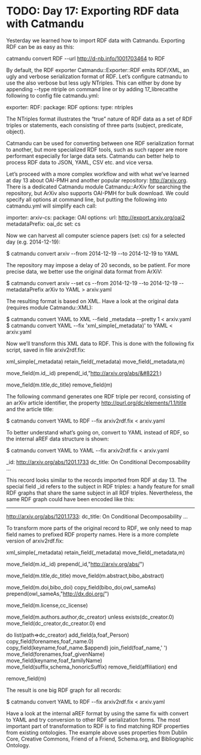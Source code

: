 # TODO: Day 17: Exporting RDF data with Catmandu

Yesterday we learned how to import RDF data with Catmandu. Exporting RDF can be as easy as this:

catmandu convert RDF --url http://d-nb.info/1001703464 to RDF

By default, the RDF exporter Catmandu::Exporter::RDF emits RDF/XML, an ugly and verbose serialization format of RDF. Let’s configure catmandu to use the also verbose but less ugly NTriples. This can either by done by appending --type ntriple on command line or by adding 17_librecatthe following to config file catmandu.yml:

exporter:
  RDF:
    package: RDF
      options:
        type: ntriples

The NTriples format illustrates the “true” nature of RDF data as a set of RDF triples or statements, each consisting of three parts (subject, predicate, object).

Catmandu can be used for converting between one RDF serialization format to another, but more specialized RDF tools, such as such rapper are more performant especially for large data sets. Catmandu can better help to process RDF data to JSON, YAML, CSV etc. and vice versa.

Let’s proceed with a more complex workflow and with what we’ve learned at day 13 about OAI-PMH and another popular repository: http://arxiv.org. There is a dedicated Catmandu module Catmandu::ArXiv for searching the repository, but ArXiv also supports OAI-PMH for bulk download. We could specify all options at command line, but putting the following into catmandu.yml will simplify each call:

importer:
  arxiv-cs:
    package: OAI
    options:
      url: http://export.arxiv.org/oai2
      metadataPrefix: oai_dc
      set: cs

Now we can harvest all computer science papers (set: cs) for a selected day (e.g. 2014-12-19):

$ catmandu convert arxiv --from 2014-12-19 --to 2014-12-19 to YAML

The repository may impose a delay of 20 seconds, so be patient. For more precise data, we better use the original data format from ArXiV:

$ catmandu convert arxiv --set cs --from 2014-12-19 --to 2014-12-19 --metadataPrefix arXiv to YAML > arxiv.yaml

The resulting format is based on XML. Have a look at the original data (requires module Catmandu::XML):

$ catmandu convert YAML to XML --field _metadata --pretty 1 < arxiv.yaml
$ catmandu convert YAML --fix 'xml_simple(_metadata)' to YAML < arxiv.yaml

Now we’ll transform this XML data to RDF. This is done with the following fix script, saved in file arxiv2rdf.fix:

xml_simple(_metadata)
retain_field(_metadata)
move_field(_metadata,m)

move_field(m.id,_id)
prepend(_id,”http://arxiv.org/abs/&#8221;)

move_field(m.title,dc_title)
remove_field(m)

The following command generates one RDF triple per record, consisting of an arXiv article identifier, the property http://purl.org/dc/elements/1.1/title and the article title:

$ catmandu convert YAML to RDF --fix arxiv2rdf.fix < arxiv.yaml

To better understand what’s going on, convert to YAML instead of RDF, so the internal aREF data structure is shown:

$ catmandu convert YAML to YAML --fix arxiv2rdf.fix < arxiv.yaml

_id: http://arxiv.org/abs/1201.1733
dc_title: On Conditional Decomposability
…

This record looks similar to the records imported from RDF at day 13. The special field _id refers to the subject in RDF triples: a handy feature for small RDF graphs that share the same subject in all RDF triples. Nevertheless, the same RDF graph could have been encoded like this:

---
http://arxiv.org/abs/1201.1733:
  dc_title: On Conditional Decomposability
...

To transform more parts of the original record to RDF, we only need to map field names to prefixed RDF property names. Here is a more complete version of arxiv2rdf.fix:


xml_simple(_metadata)
retain_field(_metadata)
move_field(_metadata,m)
    
move_field(m.id,_id)
prepend(_id,"http://arxiv.org/abs/")
    
move_field(m.title,dc_title)
move_field(m.abstract,bibo_abstract)
    
move_field(m.doi,bibo_doi)
copy_field(bibo_doi,owl_sameAs)
prepend(owl_sameAs,"http://dx.doi.org/")
            
move_field(m.license,cc_license)
          
move_field(m.authors.author,dc_creator)
unless exists(dc_creator.0)
  move_field(dc_creator,dc_creator.0)
end         
            
do list(path=>dc_creator)
  add_field(a,foaf_Person)
  copy_field(forenames,foaf_name.0)
  copy_field(keyname,foaf_name.$append)
  join_field(foaf_name,' ')
  move_field(forenames,foaf_givenName)
  move_field(keyname,foaf_familyName)
  move_field(suffix,schema_honoricSuffix)
  remove_field(affiliation)
end 
    
remove_field(m)

The result is one big RDF graph for all records:

$ catmandu convert YAML to RDF --fix arxiv2rdf.fix < arxiv.yaml

Have a look at the internal aREF format by using the same fix with convert to YAML and try conversion to other RDF serialization forms. The most important part of transformation to RDF is to find matching RDF properties from existing ontologies. The example above uses properties from Dublin Core, Creative Commons, Friend of a Friend, Schema.org, and Bibliographic Ontology.